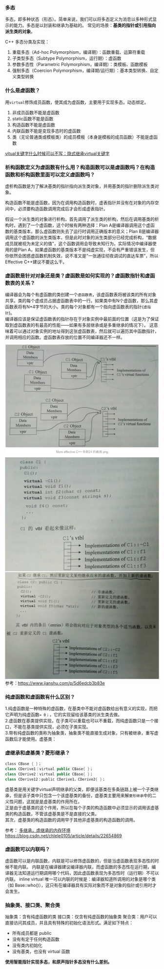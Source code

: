
### 多态

多态，即多种状态（形态）。简单来说，我们可以将多态定义为消息以多种形式显示的能力。多态是以封装和继承为基础的。
常见的场景：**基类的指针或引用指向派生类的对象**。

C++ 多态分类及实现：

1. 重载多态（Ad-hoc Polymorphism，编译期）：函数重载、运算符重载
2. 子类型多态（Subtype Polymorphism，运行期）：虚函数
3. 参数多态性（Parametric Polymorphism，编译期）：类模板、函数模板
4. 强制多态（Coercion Polymorphism，编译期/运行期）：基本类型转换、自定义类型转换

### 什么是虚函数？

用`virtual`修饰成员函数，使其成为虚函数，主要用于实现多态，动态绑定。

1. 非成员函数不能是虚函数
2. static函数不能是函数
3. 构造函数不能是虚函数
4. 内联函数不能是变现多态时的虚函数
5. 类（无论普通类或模板类）的成员模板（本身是模板的成员函数）不能是虚函数

[vitual关键字什么时候可以不写：隐式继承virtual关键字](https://blog.csdn.net/lincyang/article/details/7794513)

### 析构函数定义为虚函数有什么用？构造函数可以是虚函数吗？在构造函数和析构函数里面可以定义虚函数吗？

虚析构函数是为了解决基类的指针指向派生类对象，并用基类的指针删除派生类对象。

构造函数不能是虚函数，因为在调用构造函数时，虚表指针并没有在对象的内存空间中，必须要构造函数调用完成后才会形成虚表指针。  

假设一个派生类的对象进行析构，首先调用了派生类的析构，然后在调用基类的析构时，遇到了一个虚函数，这个时候有两种选择：Plan A是编译器调用这个虚函数的基类版本，那么虚函数则失去了运行时调用正确版本的意义；Plan B是编译器调用这个虚函数的派生类版本，但是此时对象的派生类部分已经完成析构，“数据成员就被视为未定义的值”，这个函数调用会导致未知行为。实际情况中编译器使用的是Plan A，如果虚函数的基类版本不是纯虚实现，不会有严重错误发生，但你依然会困惑虚函数机制失效，说不准又是“一张通往彻夜调试的直达车票”，所以Effective C++建议不要这么干。

### 虚函数是针对对象还是类？虚函数是如何实现的？虚函数指针和虚函数表的关系？

编译器会为每个有虚函数的类创建一个`虚函数表`，该虚函数表将被该类的所有对象共享。类的每个虚成员占据虚函数表中的一行。如果类中有N个虚函数，那么其虚函数表将有N*4字节的大小。类的每个对象都有一个指向虚函数表的指针(`虚指针`)。  
编译器应该是保证虚函数表的指针存在于对象实例中最前面的位置（这是为了保证取到虚函数表的有最高的性能——如果有多层继承或是多重继承的情况下）。 这意味着可以通过对象实例的地址得到这张虚函数表，然后就可以遍历其中函数指针，并调用相应的函数。虚函数表存放的位置不同编译器还不一样。

![虚指针](./img/虚指针.png)
![父类虚函数表](./img/父类虚函数表.png)
![子类虚函数表](./img/子类虚函数表.png)  
参考：<https://www.jianshu.com/p/5d6edcb3b83e>

### 纯虚函数和虚函数有什么区别？

1.纯虚函数是一种特殊的虚函数，在基类中不能对虚函数给出有意义的实现，而把它声明为纯虚函数`= 0；`，它的实现留给该基类的派生类去做。  
2.虚函数在基类提供实现，在子类可以重载也可以不重载，而纯虚函数只是一个接口，不能在基类提供实现，必须在子类实现。  
3.带有纯虚函数的类称为抽象类，抽象类不能直接生成对象，只有被继承，重写虚函数后才能使用。虚基类：  

### 虚继承和虚基类？菱形继承？

```c++
class CBase { }；
class CDerive1：virtual public CBase{ }；
class CDerive2：virtual public CBase{ }；
class CDerive12：public CDerive1，CDerive2{ }；
```

虚基类是用关键字virtual声明继承的父类，即便该基类在多条链路上被一个子类继承，但是该子类中只包含一个该虚基类的备份，虚基类主要用来解`菱形继承`中的二义性问题，这就是是虚基类的作用所在。  
正是由于虚基类的这个作用，所以在每个子类的构造函数中必须显示的调用该虚基类的构造函数，不管该虚基类是不是直接的父类。  
其次，虚基类的构造函数的调用早于其他非虚基类的构造函数的调用。  

参考：
[多继承，虚继承的内存环境](https://www.oschina.net/translate/cpp-virtual-inheritance)
<https://blog.csdn.net/chlele0105/article/details/22654869>

### 虚函数可以内联吗？

虚函数可以是内联函数，内联是可以修饰虚函数的，但是当虚函数表现多态性的时候不能内联。
内联是在编译器建议编译器内联，而虚函数的多态性在运行期，编译器无法知道运行期调用哪个代码，因此虚函数表现为多态性时（运行期）不可以内联。
inline virtual 唯一可以内联的时候是：编译器知道所调用的对象是哪个类（如 Base::who()），这只有在编译器具有实际对象而不是对象的指针或引用时才会发生。

### 抽象类、接口类、聚合类

抽象类：含有纯虚函数的类
接口类：仅含有纯虚函数的抽象类
聚合类：用户可以直接访问其成员，并且具有特殊的初始化语法形式。满足如下特点：

+ 所有成员都是 public
+ 没有有定于任何构造函数
+ 没有类内初始化
+ 没有基类，也没有 virtual 函数

**使用智能指针实现多态，和原声指针多态没有什么差别。**